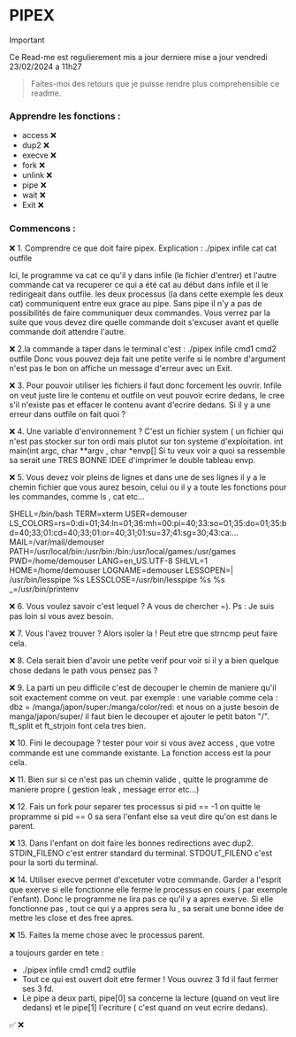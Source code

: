 # PIPEX

> [!IMPORTANT]
> Ce Read-me est regulierement mis a jour
> derniere mise a jour vendredi 23/02/2024 a 11h27

>Faites-moi des retours que je puisse rendre plus comprehensible ce readme. 



### Apprendre les fonctions : 

- access  ❌
- dup2  ❌
- execve  ❌ 
- fork  ❌
- unlink  ❌
- pipe  ❌
- wait  ❌
- Exit  ❌

### Commencons : 

 ❌ 1. Comprendre ce que doit faire pipex. 
Explication :
./pipex infile cat cat outfile 

Ici, le programme va cat ce qu'il y dans infile (le fichier d'entrer) et l'autre commande cat va  recuperer ce qui a été cat au début dans infile et il le redirigeait dans outfile. 
les deux processus (la dans cette exemple les deux cat) communiquent entre eux grace au pipe. Sans pipe il n'y a pas de possibilités de faire communiquer deux commandes. 
Vous verrez par la suite que vous devez dire quelle commande doit s'excuser avant et quelle commande doit attendre l'autre.

❌ 2.la commande a taper dans le terminal c'est : 
./pipex infile cmd1 cmd2 outfile
Donc vous pouvez deja fait une petite verife si le nombre d'argument n'est pas le bon on affiche un
message d'erreur avec un Exit. 

❌ 3. Pour pouvoir utiliser les fichiers il faut donc forcement les ouvrir. 
   Infile on veut juste lire le contenu et outfile on veut pouvoir ecrire dedans,
   le cree s'il n'existe pas et effacer le contenu avant d'ecrire dedans.
Si il y a une erreur dans outfile on fait quoi ?

❌ 4. Une variable d'environnement ? C'est un fichier system ( un fichier qui n'est pas stocker sur ton ordi mais plutot sur ton systeme d'exploitation.
   int main(int argc, char **argv , char *envp[]
Si tu veux voir a quoi sa ressemble sa serait une TRES BONNE IDEE d'imprimer le double tableau envp.

❌ 5. Vous devez voir pleins de lignes et dans une de ses lignes il y a le chemin fichier que vous aurez besoin, celui ou il y a toute les fonctions pour les commandes, comme ls , cat etc...

SHELL=/bin/bash
TERM=xterm
USER=demouser
LS_COLORS=rs=0:di=01;34:ln=01;36:mh=00:pi=40;33:so=01;35:do=01;35:bd=40;33;01:cd=40;33;01:or=40;31;01:su=37;41:sg=30;43:ca:...
MAIL=/var/mail/demouser
PATH=/usr/local/bin:/usr/bin:/bin:/usr/local/games:/usr/games
PWD=/home/demouser
LANG=en_US.UTF-8
SHLVL=1
HOME=/home/demouser
LOGNAME=demouser
LESSOPEN=| /usr/bin/lesspipe %s
LESSCLOSE=/usr/bin/lesspipe %s %s
_=/usr/bin/printenv

❌ 6. Vous voulez savoir c'est lequel ? A vous de chercher =). 
Ps : Je suis pas loin si vous avez besoin.

❌ 7. Vous l'avez trouver ? Alors isoler la ! Peut etre que strncmp peut faire cela.

❌ 8. Cela serait bien d'avoir une petite verif pour voir si il y a bien quelque chose dedans le path vous pensez pas ?

❌ 9. La parti un peu difficile c'est de decouper le chemin de maniere qu'il soit exactement comme on veut.
par exemple :
une variable comme cela : 
dbz = /manga/japon/super:/manga/color/red:
et nous on a juste besoin de manga/japon/super/
il faut bien le decouper et ajouter le petit baton "/". ft_split et ft_strjoin font cela tres bien. 

❌ 10. Fini le decoupage ? tester pour voir si vous avez access , que votre commande est une commande
existante.
La fonction access est la pour cela.

❌ 11. Bien sur si ce n'est pas un chemin valide , quitte le programme de maniere propre ( gestion leak , message error etc...)

❌ 12. Fais un fork pour separer tes processus
si pid == -1 on quitte le propramme
si pid == 0 sa sera l'enfant
else sa veut dire qu'on est dans le parent.

❌ 13. Dans l'enfant on doit faire les bonnes redirections avec dup2.
STDIN_FILENO c'est entrer standard du terminal.
STDOUT_FILENO c'est pour la sorti du terminal. 

❌ 14. Utiliser execve permet d'excetuter votre commande.
Garder a l'esprit que exerve si elle fonctionne elle ferme le processus en cours ( par exemple l'enfant).
Donc le programme ne lira pas ce qu'il y a apres exerve. 
Si elle fonctionne pas , tout ce qui y a appres sera lu , sa serait une bonne idee de mettre les close et des free apres. 

❌ 15. Faites la meme chose avec le processus parent.

a toujours garder en tete :
- ./pipex infile cmd1 cmd2 outfile 
- Tout ce qui est ouvert doit etre fermer !
Vous ouvrez 3 fd il faut fermer ses 3 fd.
- Le pipe a deux parti, pipe[0] sa concerne la lecture (quand on veut lire dedans) et le pipe[1] l'ecriture ( c'est quand on veut ecrire dedans).


✅ ❌
 
 
